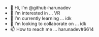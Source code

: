- 👋 Hi, I’m @github-harunadev
- 👀 I’m interested in ... VR
- 🌱 I’m currently learning ... idk
- 💞️ I’m looking to collaborate on ... idk
- 📫 How to reach me ... harunadev#6614

<!---
github-harunadev/github-harunadev is a ✨ special ✨ repository because its `README.md` (this file) appears on your GitHub profile.
You can click the Preview link to take a look at your changes.
--->
